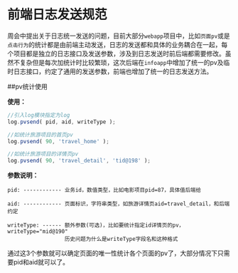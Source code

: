 前端日志发送规范
=========

周会中提出关于日志统一发送的问题，目前大部分`webapp`项目中，比如`页面pv`或是`点击行为`的统计都是由前端主动发送，日志的发送都和具体的业务耦合在一起，每个项目都是独立的日志接口及发送参数，涉及到日志发送时前后端都需要修改。虽然不复杂但是每次加统计时比较繁琐，这次后端在`infoapp`中增加了统一的pv及临时日志接口，约定了通用的发送参数，前端也增加了统一的日志发送方法。

##pv统计使用

**使用：**
```javascript
//引入log模块指定为log
log.pvsend( pid, aid, writeType );

//如统计旅游项目的首页pv
log.pvsend( 90, 'travel_home' );

//如统计旅游项目的详情页pv
log.pvsend( 90, 'travel_detail', 'tid@198' );
```

**参数说明：**
```
pid: ------------ 业务id，数值类型，比如电影项目pid=87，具体值后端给

aid: ------------ 页面标识，字符串类型，如旅游详情页aid=travel_detail，和后端约定

writeType: ------ 额外参数(可选)，比如要统计指定id详情页的pv，writeType="mid@190"
                  历史问题为什么是writeType字段名和这种格式
```

通过这3个参数就可以确定页面的唯一性统计各个页面的pv了，大部分情况下只需要pid和aid就可以了。











